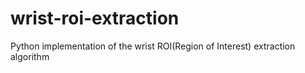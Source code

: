 # wrist-roi-extraction
Python implementation of the wrist ROI(Region of Interest) extraction algorithm

